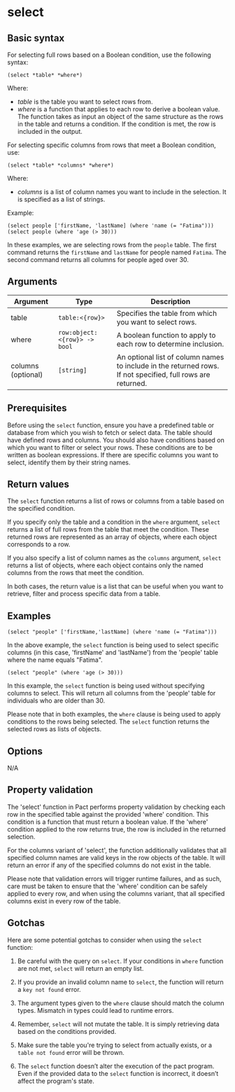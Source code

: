 # select

## Basic syntax

For selecting full rows based on a Boolean condition, use the following syntax:

```pact
(select *table* *where*)
```

Where:
- *table* is the table you want to select rows from.
- *where* is a function that applies to each row to derive a boolean value. The function takes as input an object of the same structure as the rows in the table and returns a condition. If the condition is met, the row is included in the output.

For selecting specific columns from rows that meet a Boolean condition, use:

```pact
(select *table* *columns* *where*)
```

Where:
- *columns* is a list of column names you want to include in the selection. It is specified as a list of strings.

Example:

```pact
(select people ['firstName, 'lastName] (where 'name (= "Fatima")))
(select people (where 'age (> 30)))
```

In these examples, we are selecting rows from the `people` table. The first command returns the `firstName` and `lastName` for people named `Fatima`. The second command returns all columns for people aged over 30.

## Arguments

| Argument | Type | Description |
| --- | --- | --- |
| table | `table:<{row}>` | Specifies the table from which you want to select rows.  |
| where | `row:object:<{row}> -> bool` | A boolean function to apply to each row to determine inclusion. |
| columns (optional) | `[string]` | An optional list of column names to include in the returned rows. If not specified, full rows are returned. |

## Prerequisites

Before using the `select` function, ensure you have a predefined table or database from which you wish to fetch or select data. The table should have defined rows and columns. You should also have conditions based on which you want to filter or select your rows. These conditions are to be written as boolean expressions. If there are specific columns you want to select, identify them by their string names.

## Return values

The `select` function returns a list of rows or columns from a table based on the specified condition. 

If you specify only the table and a condition in the `where` argument, `select` returns a list of full rows from the table that meet the condition. These returned rows are represented as an array of objects, where each object corresponds to a row. 

If you also specify a list of column names as the `columns` argument, `select` returns a list of objects, where each object contains only the named columns from the rows that meet the condition.

In both cases, the return value is a list that can be useful when you want to retrieve, filter and process specific data from a table.

## Examples

```pact
(select "people" ['firstName,'lastName] (where 'name (= "Fatima")))
```

In the above example, the `select` function is being used to select specific columns (in this case, 'firstName' and 'lastName') from the 'people' table where the name equals "Fatima".

```pact
(select "people" (where 'age (> 30)))
```

In this example, the `select` function is being used without specifying columns to select. This will return all columns from the 'people' table for individuals who are older than 30.

Please note that in both examples, the `where` clause is being used to apply conditions to the rows being selected. The `select` function returns the selected rows as lists of objects.

## Options

N/A

## Property validation

The 'select' function in Pact performs property validation by checking each row in the specified table against the provided 'where' condition. This condition is a function that must return a boolean value. If the 'where' condition applied to the row returns true, the row is included in the returned selection. 

For the columns variant of 'select', the function additionally validates that all specified column names are valid keys in the row objects of the table. It will return an error if any of the specified columns do not exist in the table.

Please note that validation errors will trigger runtime failures, and as such, care must be taken to ensure that the 'where' condition can be safely applied to every row, and when using the columns variant, that all specified columns exist in every row of the table.

## Gotchas

Here are some potential gotchas to consider when using the `select` function:

1. Be careful with the query on `select`. If your conditions in `where` function are not met, `select` will return an empty list. 

2. If you provide an invalid column name to `select`, the function will return a `key not found` error.

3. The argument types given to the `where` clause should match the column types. Mismatch in types could lead to runtime errors.

4. Remember, `select` will not mutate the table. It is simply retrieving data based on the conditions provided.

5. Make sure the table you're trying to select from actually exists, or a `table not found` error will be thrown.

6. The `select` function doesn’t alter the execution of the pact program. Even if the provided data to the `select` function is incorrect, it doesn’t affect the program's state.

